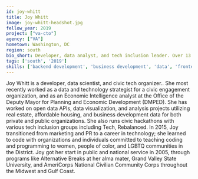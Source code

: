 ```yaml
---
id: joy-whitt
title: Joy Whitt
image: joy-whitt-headshot.jpg
fellow_year: 2019
project: ["va-cto"]
agency: ["VA"]
hometown: Washington, DC
region: south
bio_short: Developer, data analyst, and tech inclusion leader. Over 13 years of civic engagement and public service experience.
tags: ['south', '2019']
skills: ['backend development', 'business development', 'data', 'frontend development', 'policy']
---
```


Joy Whitt is a developer, data scientist, and civic tech organizer.. She most recently worked as a data and technology strategist for a civic engagement organization, and as an Economic Intelligence analyst at the Office of the Deputy Mayor for Planning and Economic Development (DMPED). She has worked on open data APIs, data visualization, and analysis projects utilizing real estate, affordable housing, and business development data for both private and public organizations. She also runs civic hackathons with various tech inclusion groups including Tech, Rebalanced. In 2015, Joy transitioned from marketing and PR to a career in technology; she learned to code with organizations and individuals committed to teaching coding and programming to women, people of color, and LGBTQ communities in the District. Joy got her start in public and national service in 2005, through programs like Alternative Breaks at her alma mater, Grand Valley State University, and AmeriCorps National Civilian Community Corps throughout the Midwest and Gulf Coast.

